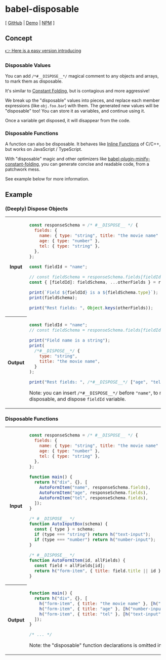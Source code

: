 # babel-disposable

[ [GitHub](https://github.com/lyonbot/babel-disposable) | [Demo](https://lyonbot.github.io/babel-disposable) | [NPM](https://npmjs.org/babel-disposable) ]

## Concept

[👉 Here is a easy version introducing](./INTRODUCE.md)

### Disposable Values

You can add `/*#__DISPOSE__*/` magical comment to any objects and arrays, to mark them as disposable.

It's similar to [Constant Folding](https://en.wikipedia.org/wiki/Constant_folding), but is contagious and more aggressive!

We break up the "disposable" values into pieces, and replace each member expressions (like `obj.foo.bar`) with them. The generated new values will be "disposable" too! You can store it as variables, and continue using it.

Once a variable get disposed, it will disappear from the code.

### Disposable Functions

A function can also be disposable. It behaves like [Inline Functions](https://en.wikipedia.org/wiki/Inline_function) of C/C++, but works on JavaScript / TypeScript.

With "disposable" magic and other optimizers like [babel-plugin-minify-constant-folding](https://babeljs.io/docs/babel-plugin-minify-constant-folding), you can generate concise and readable code, from a patchwork mess.

See example below for more information.

## Example

### (Deeply) Dispose Objects

<table>
<tr>
<th>Input</th>
<td>

```js
const responseSchema = /* #__DISPOSE__ */ {
  fields: {
    name: { type: "string", title: "the movie name" },
    age: { type: "number" },
    tel: { type: "string" },
  },
};

const fieldId = "name";

// const fieldSchema = responseSchema.fields[fieldId];
const { [fieldId]: fieldSchema, ...otherFields } = responseSchema.fields;

print(`Field ${fieldId} is a ${fieldSchema.type}`);
print(fieldSchema);

print("Rest fields: ", Object.keys(otherFields));
```

</td>
</tr>

<tr>
<th>Output</th>
<td valign="top">

```js
const fieldId = "name";
// const fieldSchema = responseSchema.fields[fieldId]

print("Field name is a string");
print(
  /*#__DISPOSE__*/ {
    type: "string",
    title: "the movie name",
  }
);

print("Rest fields: ", /*#__DISPOSE__*/ ["age", "tel"]);
```

Note: you can insert `/*#__DISPOSE__*/` before `"name"`, to make the string literal disposable, and dispose `fieldId` variable.

</td>
</tr>
</table>

### Disposable Functions

<table>
<tr>
<th>Input</th>
<td>

```js
const responseSchema = /* #__DISPOSE__ */ {
  fields: {
    name: { type: "string", title: "the movie name" },
    age: { type: "number" },
    tel: { type: "string" },
  },
};

function main() {
  return h("div", {}, [
    AutoFormItem("name", responseSchema.fields),
    AutoFormItem("age", responseSchema.fields),
    AutoFormItem("tel", responseSchema.fields),
  ]);
}

/* #__DISPOSE__ */
function AutoInputBox(schema) {
  const { type } = schema;
  if (type === "string") return h("text-input");
  if (type === "number") return h("number-input");
}

/* #__DISPOSE__ */
function AutoFormItem(id, allFields) {
  const field = allFields[id];
  return h("form-item", { title: field.title || id }, [AutoInputBox(field)]);
}
```

</td>
</tr>

<tr>
<th>Output</th>
<td valign="top">

```js
function main() {
  return h("div", {}, [
    h("form-item", { title: "the movie name" }, [h("text-input")]),
    h("form-item", { title: "age" }, [h("number-input")]),
    h("form-item", { title: "tel" }, [h("text-input")]),
  ]);
}

/* ... */
```

Note: the "disposable" function declarations is omitted in this example output

</td>
</tr>
</table>
